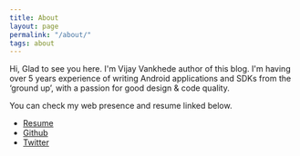```yaml
---
title: About
layout: page
permalink: "/about/"
tags: about
---
```


Hi, Glad to see you here. I'm Vijay Vankhede author of this blog. I'm having over 5 years experience of writing Android applications and SDKs from the ‘ground up’, with a passion for good design & code quality.  

You can check my web presence and resume linked below.

* [Resume](https://drive.google.com/file/d/19d510GyDFBXiwadZQXRx3ZKN72DNQqXv/view?usp=sharing)
* [Github](https://github.com/vsvankhede)
* [Twitter](https://twitter.com/vsvankhede)